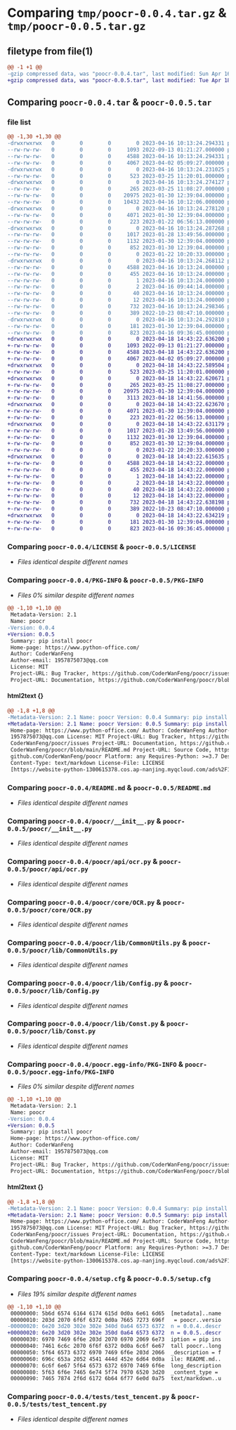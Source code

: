 # Comparing `tmp/poocr-0.0.4.tar.gz` & `tmp/poocr-0.0.5.tar.gz`

## filetype from file(1)

```diff
@@ -1 +1 @@
-gzip compressed data, was "poocr-0.0.4.tar", last modified: Sun Apr 16 10:13:24 2023, max compression
+gzip compressed data, was "poocr-0.0.5.tar", last modified: Tue Apr 18 14:43:22 2023, max compression
```

## Comparing `poocr-0.0.4.tar` & `poocr-0.0.5.tar`

### file list

```diff
@@ -1,30 +1,30 @@
-drwxrwxrwx   0        0        0        0 2023-04-16 10:13:24.294331 poocr-0.0.4/
--rw-rw-rw-   0        0        0     1093 2022-09-13 01:21:27.000000 poocr-0.0.4/LICENSE
--rw-rw-rw-   0        0        0     4588 2023-04-16 10:13:24.294331 poocr-0.0.4/PKG-INFO
--rw-rw-rw-   0        0        0     4067 2023-04-02 05:09:27.000000 poocr-0.0.4/README.md
-drwxrwxrwx   0        0        0        0 2023-04-16 10:13:24.231025 poocr-0.0.4/poocr/
--rw-rw-rw-   0        0        0      523 2023-03-25 11:20:01.000000 poocr-0.0.4/poocr/__init__.py
-drwxrwxrwx   0        0        0        0 2023-04-16 10:13:24.274127 poocr-0.0.4/poocr/api/
--rw-rw-rw-   0        0        0      265 2023-03-25 11:08:27.000000 poocr-0.0.4/poocr/api/__init__.py
--rw-rw-rw-   0        0        0    20975 2023-01-30 12:39:04.000000 poocr-0.0.4/poocr/api/ocr.py
--rw-rw-rw-   0        0        0    10432 2023-04-16 10:12:06.000000 poocr-0.0.4/poocr/api/ocr2excel.py
-drwxrwxrwx   0        0        0        0 2023-04-16 10:13:24.278120 poocr-0.0.4/poocr/core/
--rw-rw-rw-   0        0        0     4071 2023-01-30 12:39:04.000000 poocr-0.0.4/poocr/core/OCR.py
--rw-rw-rw-   0        0        0      223 2023-01-22 06:56:13.000000 poocr-0.0.4/poocr/core/__init__.py
-drwxrwxrwx   0        0        0        0 2023-04-16 10:13:24.287268 poocr-0.0.4/poocr/lib/
--rw-rw-rw-   0        0        0     1017 2023-01-28 13:49:56.000000 poocr-0.0.4/poocr/lib/CommonUtils.py
--rw-rw-rw-   0        0        0     1132 2023-01-30 12:39:04.000000 poocr-0.0.4/poocr/lib/Config.py
--rw-rw-rw-   0        0        0      852 2023-01-30 12:39:04.000000 poocr-0.0.4/poocr/lib/Const.py
--rw-rw-rw-   0        0        0        0 2023-01-22 10:20:33.000000 poocr-0.0.4/poocr/lib/__init__.py
-drwxrwxrwx   0        0        0        0 2023-04-16 10:13:24.268112 poocr-0.0.4/poocr.egg-info/
--rw-rw-rw-   0        0        0     4588 2023-04-16 10:13:24.000000 poocr-0.0.4/poocr.egg-info/PKG-INFO
--rw-rw-rw-   0        0        0      455 2023-04-16 10:13:24.000000 poocr-0.0.4/poocr.egg-info/SOURCES.txt
--rw-rw-rw-   0        0        0        1 2023-04-16 10:13:24.000000 poocr-0.0.4/poocr.egg-info/dependency_links.txt
--rw-rw-rw-   0        0        0        2 2023-04-16 09:44:14.000000 poocr-0.0.4/poocr.egg-info/not-zip-safe
--rw-rw-rw-   0        0        0       40 2023-04-16 10:13:24.000000 poocr-0.0.4/poocr.egg-info/requires.txt
--rw-rw-rw-   0        0        0       12 2023-04-16 10:13:24.000000 poocr-0.0.4/poocr.egg-info/top_level.txt
--rw-rw-rw-   0        0        0      732 2023-04-16 10:13:24.298346 poocr-0.0.4/setup.cfg
--rw-rw-rw-   0        0        0      389 2022-10-23 08:47:10.000000 poocr-0.0.4/setup.py
-drwxrwxrwx   0        0        0        0 2023-04-16 10:13:24.292810 poocr-0.0.4/tests/
--rw-rw-rw-   0        0        0      181 2023-01-30 12:39:04.000000 poocr-0.0.4/tests/__init__.py
--rw-rw-rw-   0        0        0      823 2023-04-16 09:36:45.000000 poocr-0.0.4/tests/test_tencent.py
+drwxrwxrwx   0        0        0        0 2023-04-18 14:43:22.636200 poocr-0.0.5/
+-rw-rw-rw-   0        0        0     1093 2022-09-13 01:21:27.000000 poocr-0.0.5/LICENSE
+-rw-rw-rw-   0        0        0     4588 2023-04-18 14:43:22.636200 poocr-0.0.5/PKG-INFO
+-rw-rw-rw-   0        0        0     4067 2023-04-02 05:09:27.000000 poocr-0.0.5/README.md
+drwxrwxrwx   0        0        0        0 2023-04-18 14:43:22.589504 poocr-0.0.5/poocr/
+-rw-rw-rw-   0        0        0      523 2023-03-25 11:20:01.000000 poocr-0.0.5/poocr/__init__.py
+drwxrwxrwx   0        0        0        0 2023-04-18 14:43:22.620671 poocr-0.0.5/poocr/api/
+-rw-rw-rw-   0        0        0      265 2023-03-25 11:08:27.000000 poocr-0.0.5/poocr/api/__init__.py
+-rw-rw-rw-   0        0        0    20975 2023-01-30 12:39:04.000000 poocr-0.0.5/poocr/api/ocr.py
+-rw-rw-rw-   0        0        0     3113 2023-04-18 14:41:56.000000 poocr-0.0.5/poocr/api/ocr2excel.py
+drwxrwxrwx   0        0        0        0 2023-04-18 14:43:22.623670 poocr-0.0.5/poocr/core/
+-rw-rw-rw-   0        0        0     4071 2023-01-30 12:39:04.000000 poocr-0.0.5/poocr/core/OCR.py
+-rw-rw-rw-   0        0        0      223 2023-01-22 06:56:13.000000 poocr-0.0.5/poocr/core/__init__.py
+drwxrwxrwx   0        0        0        0 2023-04-18 14:43:22.631179 poocr-0.0.5/poocr/lib/
+-rw-rw-rw-   0        0        0     1017 2023-01-28 13:49:56.000000 poocr-0.0.5/poocr/lib/CommonUtils.py
+-rw-rw-rw-   0        0        0     1132 2023-01-30 12:39:04.000000 poocr-0.0.5/poocr/lib/Config.py
+-rw-rw-rw-   0        0        0      852 2023-01-30 12:39:04.000000 poocr-0.0.5/poocr/lib/Const.py
+-rw-rw-rw-   0        0        0        0 2023-01-22 10:20:33.000000 poocr-0.0.5/poocr/lib/__init__.py
+drwxrwxrwx   0        0        0        0 2023-04-18 14:43:22.615635 poocr-0.0.5/poocr.egg-info/
+-rw-rw-rw-   0        0        0     4588 2023-04-18 14:43:22.000000 poocr-0.0.5/poocr.egg-info/PKG-INFO
+-rw-rw-rw-   0        0        0      455 2023-04-18 14:43:22.000000 poocr-0.0.5/poocr.egg-info/SOURCES.txt
+-rw-rw-rw-   0        0        0        1 2023-04-18 14:43:22.000000 poocr-0.0.5/poocr.egg-info/dependency_links.txt
+-rw-rw-rw-   0        0        0        2 2023-04-18 14:43:22.000000 poocr-0.0.5/poocr.egg-info/not-zip-safe
+-rw-rw-rw-   0        0        0       40 2023-04-18 14:43:22.000000 poocr-0.0.5/poocr.egg-info/requires.txt
+-rw-rw-rw-   0        0        0       12 2023-04-18 14:43:22.000000 poocr-0.0.5/poocr.egg-info/top_level.txt
+-rw-rw-rw-   0        0        0      732 2023-04-18 14:43:22.638198 poocr-0.0.5/setup.cfg
+-rw-rw-rw-   0        0        0      389 2022-10-23 08:47:10.000000 poocr-0.0.5/setup.py
+drwxrwxrwx   0        0        0        0 2023-04-18 14:43:22.634219 poocr-0.0.5/tests/
+-rw-rw-rw-   0        0        0      181 2023-01-30 12:39:04.000000 poocr-0.0.5/tests/__init__.py
+-rw-rw-rw-   0        0        0      823 2023-04-16 09:36:45.000000 poocr-0.0.5/tests/test_tencent.py
```

### Comparing `poocr-0.0.4/LICENSE` & `poocr-0.0.5/LICENSE`

 * *Files identical despite different names*

### Comparing `poocr-0.0.4/PKG-INFO` & `poocr-0.0.5/PKG-INFO`

 * *Files 0% similar despite different names*

```diff
@@ -1,10 +1,10 @@
 Metadata-Version: 2.1
 Name: poocr
-Version: 0.0.4
+Version: 0.0.5
 Summary: pip install poocr
 Home-page: https://www.python-office.com/
 Author: CoderWanFeng
 Author-email: 1957875073@qq.com
 License: MIT
 Project-URL: Bug Tracker, https://github.com/CoderWanFeng/poocr/issues
 Project-URL: Documentation, https://github.com/CoderWanFeng/poocr/blob/main/README.md
```

#### html2text {}

```diff
@@ -1,8 +1,8 @@
-Metadata-Version: 2.1 Name: poocr Version: 0.0.4 Summary: pip install poocr
+Metadata-Version: 2.1 Name: poocr Version: 0.0.5 Summary: pip install poocr
 Home-page: https://www.python-office.com/ Author: CoderWanFeng Author-email:
 1957875073@qq.com License: MIT Project-URL: Bug Tracker, https://github.com/
 CoderWanFeng/poocr/issues Project-URL: Documentation, https://github.com/
 CoderWanFeng/poocr/blob/main/README.md Project-URL: Source Code, https://
 github.com/CoderWanFeng/poocr Platform: any Requires-Python: >=3.7 Description-
 Content-Type: text/markdown License-File: LICENSE
 [https://website-python-1300615378.cos.ap-nanjing.myqcloud.com/ads%2F1040x100-
```

### Comparing `poocr-0.0.4/README.md` & `poocr-0.0.5/README.md`

 * *Files identical despite different names*

### Comparing `poocr-0.0.4/poocr/__init__.py` & `poocr-0.0.5/poocr/__init__.py`

 * *Files identical despite different names*

### Comparing `poocr-0.0.4/poocr/api/ocr.py` & `poocr-0.0.5/poocr/api/ocr.py`

 * *Files identical despite different names*

### Comparing `poocr-0.0.4/poocr/core/OCR.py` & `poocr-0.0.5/poocr/core/OCR.py`

 * *Files identical despite different names*

### Comparing `poocr-0.0.4/poocr/lib/CommonUtils.py` & `poocr-0.0.5/poocr/lib/CommonUtils.py`

 * *Files identical despite different names*

### Comparing `poocr-0.0.4/poocr/lib/Config.py` & `poocr-0.0.5/poocr/lib/Config.py`

 * *Files identical despite different names*

### Comparing `poocr-0.0.4/poocr/lib/Const.py` & `poocr-0.0.5/poocr/lib/Const.py`

 * *Files identical despite different names*

### Comparing `poocr-0.0.4/poocr.egg-info/PKG-INFO` & `poocr-0.0.5/poocr.egg-info/PKG-INFO`

 * *Files 0% similar despite different names*

```diff
@@ -1,10 +1,10 @@
 Metadata-Version: 2.1
 Name: poocr
-Version: 0.0.4
+Version: 0.0.5
 Summary: pip install poocr
 Home-page: https://www.python-office.com/
 Author: CoderWanFeng
 Author-email: 1957875073@qq.com
 License: MIT
 Project-URL: Bug Tracker, https://github.com/CoderWanFeng/poocr/issues
 Project-URL: Documentation, https://github.com/CoderWanFeng/poocr/blob/main/README.md
```

#### html2text {}

```diff
@@ -1,8 +1,8 @@
-Metadata-Version: 2.1 Name: poocr Version: 0.0.4 Summary: pip install poocr
+Metadata-Version: 2.1 Name: poocr Version: 0.0.5 Summary: pip install poocr
 Home-page: https://www.python-office.com/ Author: CoderWanFeng Author-email:
 1957875073@qq.com License: MIT Project-URL: Bug Tracker, https://github.com/
 CoderWanFeng/poocr/issues Project-URL: Documentation, https://github.com/
 CoderWanFeng/poocr/blob/main/README.md Project-URL: Source Code, https://
 github.com/CoderWanFeng/poocr Platform: any Requires-Python: >=3.7 Description-
 Content-Type: text/markdown License-File: LICENSE
 [https://website-python-1300615378.cos.ap-nanjing.myqcloud.com/ads%2F1040x100-
```

### Comparing `poocr-0.0.4/setup.cfg` & `poocr-0.0.5/setup.cfg`

 * *Files 19% similar despite different names*

```diff
@@ -1,10 +1,10 @@
 00000000: 5b6d 6574 6164 6174 615d 0d0a 6e61 6d65  [metadata]..name
 00000010: 203d 2070 6f6f 6372 0d0a 7665 7273 696f   = poocr..versio
-00000020: 6e20 3d20 302e 302e 340d 0a64 6573 6372  n = 0.0.4..descr
+00000020: 6e20 3d20 302e 302e 350d 0a64 6573 6372  n = 0.0.5..descr
 00000030: 6970 7469 6f6e 203d 2070 6970 2069 6e73  iption = pip ins
 00000040: 7461 6c6c 2070 6f6f 6372 0d0a 6c6f 6e67  tall poocr..long
 00000050: 5f64 6573 6372 6970 7469 6f6e 203d 2066  _description = f
 00000060: 696c 653a 2052 4541 444d 452e 6d64 0d0a  ile: README.md..
 00000070: 6c6f 6e67 5f64 6573 6372 6970 7469 6f6e  long_description
 00000080: 5f63 6f6e 7465 6e74 5f74 7970 6520 3d20  _content_type = 
 00000090: 7465 7874 2f6d 6172 6b64 6f77 6e0d 0a75  text/markdown..u
```

### Comparing `poocr-0.0.4/tests/test_tencent.py` & `poocr-0.0.5/tests/test_tencent.py`

 * *Files identical despite different names*

